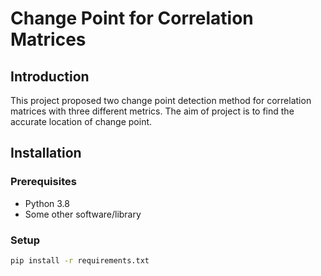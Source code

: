 # Change Point for Correlation Matrices
## Introduction 
This project proposed two change point detection method for correlation matrices with three different metrics. The aim of project is to find the accurate location of change point.
## Installation

### Prerequisites

- Python 3.8
- Some other software/library

### Setup

```bash
pip install -r requirements.txt

